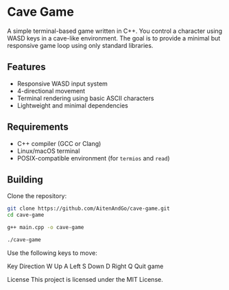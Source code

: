# Cave Game

A simple terminal-based game written in C++. You control a character using WASD keys in a cave-like environment. The goal is to provide a minimal but responsive game loop using only standard libraries.

## Features

- Responsive WASD input system
- 4-directional movement
- Terminal rendering using basic ASCII characters
- Lightweight and minimal dependencies

## Requirements

- C++ compiler (GCC or Clang)
- Linux/macOS terminal
- POSIX-compatible environment (for `termios` and `read`)

## Building

Clone the repository:

```bash
git clone https://github.com/AitenAndGo/cave-game.git
cd cave-game
```
```bash
g++ main.cpp -o cave-game
```
```bash
./cave-game
```

Use the following keys to move:

Key	Direction
W	Up
A	Left
S	Down
D	Right
Q	Quit game

License
This project is licensed under the MIT License.
